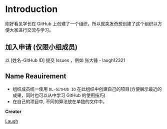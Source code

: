 # Introduction

刚好看见学长在 GitHub 上创建了一个组织，所以就突发奇想创建了这个组织以方便大家进行交流与学习。

## 加入申请 (仅限小组成员)

以 [姓名-GitHub ID] 提交 Issues ，例如 张大锤 - laugh12321

## Name Reauirement

- 组织成员统一使用 `DL-GitHUb ID` 在此组织中创建自己的项目(方便展示最近的成果，同时也可以从中学习 GitHub 的使用技巧)
- 在自己的项目中, 不同的算法放在单独的文件中。

<b> Creator </b>

[Laugh](https://github.com/laugh12321)
